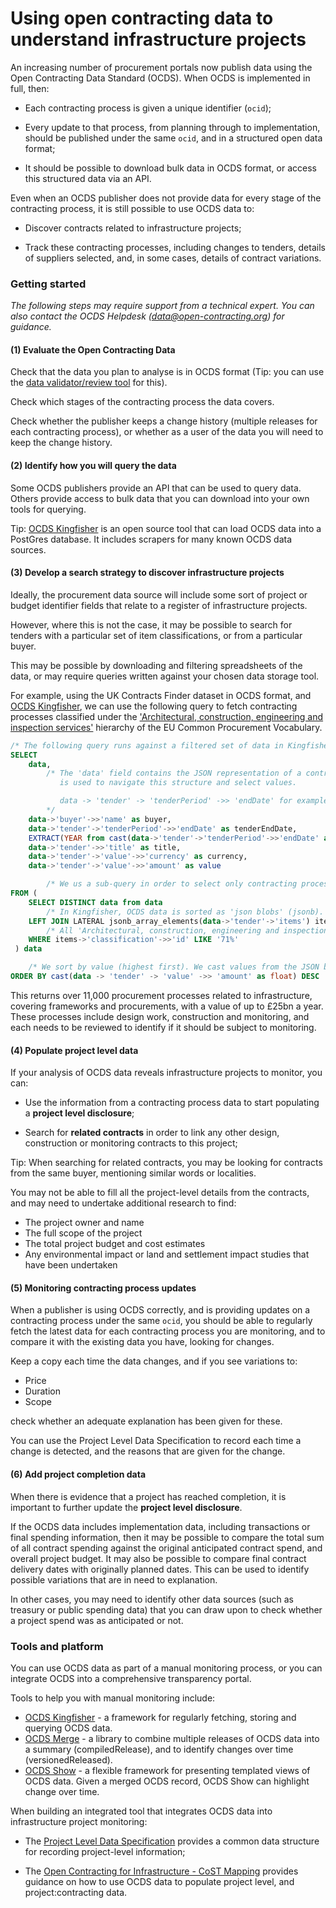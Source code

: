 # Using open contracting data to understand infrastructure projects

An increasing number of procurement portals now publish data using the Open Contracting Data Standard (OCDS). When OCDS is implemented in full, then:

* Each contracting process is given a unique identifier (`ocid`);

* Every update to that process, from planning through to implementation, should be published under the same `ocid`, and in a structured open data format;

* It should be possible to download bulk data in OCDS format, or access this structured data via an API.

Even when an OCDS publisher does not provide data for every stage of the contracting process, it is still possible to use OCDS data to:

* Discover contracts related to infrastructure projects;

* Track these contracting processes, including changes to tenders, details of suppliers selected, and, in some cases, details of contract variations.

### Getting started

*The following steps may require support from a technical expert. You can also contact the OCDS Helpdesk ([data@open-contracting.org](mailto:data@open-contracting.org)) for guidance.*

#### (1) Evaluate the Open Contracting Data

Check that the data you plan to analyse is in OCDS format (Tip: you can use the [data validator/review tool](http://standard.open-contacting.org/validator) for this).

Check which stages of the contracting process the data covers.

Check whether the publisher keeps a change history (multiple releases for each contracting process), or whether as a user of the data you will need to keep the change history.

#### (2) Identify how you will query the data

Some OCDS publishers provide an API that can be used to query data. Others provide access to bulk data that you can download into your own tools for querying.

Tip: [OCDS Kingfisher](https://github.com/open-contracting/kingfisher/) is an open source tool that can load OCDS data into a PostGres database. It includes scrapers for many known OCDS data sources.

#### (3) Develop a search strategy to discover infrastructure projects

Ideally, the procurement data source will include some sort of project or budget identifier fields that relate to a register of infrastructure projects.

However, where this is not the case, it may be possible to search for tenders with a particular set of item classifications, or from a particular buyer.

This may be possible by downloading and filtering spreadsheets of the data, or may require queries written against your chosen data storage tool.

For example, using the UK Contracts Finder dataset in OCDS format, and [OCDS Kingfisher](https://github.com/open-contracting/kingfisher/), we can use the following query to fetch contracting processes classified under the ['Architectural, construction, engineering and inspection services'](http://cpv.data.ac.uk/code-71000000.html) hierarchy of the EU Common Procurement Vocabulary.

```sql
/* The following query runs against a filtered set of data in Kingfisher */
SELECT
    data,
        /* The 'data' field contains the JSON representation of a contracting process. The data -> 'object' ->> 'value' syntax
           is used to navigate this structure and select values.

           data -> 'tender' -> 'tenderPeriod' ->> 'endDate' for example is analogous to the json path tender/tenderPeriod/endDate
        */
    data->'buyer'->>'name' as buyer,
    data->'tender'->'tenderPeriod'->>'endDate' as tenderEndDate,
    EXTRACT(YEAR from cast(data->'tender'->'tenderPeriod'->>'endDate' as timestamp)) as tenderYear,
    data->'tender'->>'title' as title,
    data->'tender'->'value'->>'currency' as currency,
    data->'tender'->'value'->>'amount' as value

        /* We us a sub-query in order to select only contracting processes where there is at least one tender/item with a particular classification */
FROM (
    SELECT DISTINCT data from data
        /* In Kingfisher, OCDS data is sorted as 'json blobs' (jsonb). The next line expands the items array into a table we can join against */
    LEFT JOIN LATERAL jsonb_array_elements(data->'tender'->'items') items on TRUE
        /* All 'Architectural, construction, engineering and inspection services' have CPV codes starting with 71 */
    WHERE items->'classification'->>'id' LIKE '71%'  
 ) data

    /* We sort by value (highest first). We cast values from the JSON before sorting. */
ORDER BY cast(data -> 'tender' -> 'value' ->> 'amount' as float) DESC
```

This returns over 11,000 procurement processes related to infrastructure, covering frameworks and procurements, with a value of up to £25bn a year. These processes include design work, construction and monitoring, and each needs to be reviewed to identify if it should be subject to monitoring.

#### (4) Populate project level data

If your analysis of OCDS data reveals infrastructure projects to monitor, you can:

* Use the information from a contracting process data to start populating a **project level disclosure**;

<!--TODO: ADD LINK TO READ MORE HERE ABOUT POPULATING PROJECT LEVEL DATA SCHEMA FROM OCDS RELEASES-->

* Search for **related contracts** in order to link any other design, construction or monitoring contracts to this project;

Tip: When searching for related contracts, you may be looking for contracts from the same buyer, mentioning similar words or localities.

You may not be able to fill all the project-level details from the contracts, and may need to undertake additional research to find:

* The project owner and name
* The full scope of the project
* The total project budget and cost estimates
* Any environmental impact or land and settlement impact studies that have been undertaken

#### (5) Monitoring contracting process updates

When a publisher is using OCDS correctly, and is providing updates on a contracting process under the same `ocid`, you should be able to regularly fetch the latest data for each contracting process you are monitoring, and to compare it with the existing data you have, looking for changes.

Keep a copy each time the data changes, and if you see variations to:

* Price
* Duration
* Scope

check whether an adequate explanation has been given for these.

You can use the Project Level Data Specification to record each time a change is detected, and the reasons that are given for the change.

#### (6) Add project completion data

When there is evidence that a project has reached completion, it is important to further update the **project level disclosure**.

If the OCDS data includes implementation data, including transactions or final spending information, then it may be possible to compare the total sum of all contract spending against the original anticipated contract spend, and overall project budget. It may also be possible to compare final contract delivery dates with originally planned dates. This can be used to identify possible variations that are in need to explanation.

In other cases, you may need to identify other data sources (such as treasury or public spending data) that you can draw upon to check whether a project spend was as anticipated or not.

### Tools and platform

You can use OCDS data as part of a manual monitoring process, or you can integrate OCDS into a comprehensive transparency portal.

Tools to help you with manual monitoring include:

* [OCDS Kingfisher](https://github.com/open-contracting/kingfisher/) - a framework for regularly fetching, storing and querying OCDS data.
* [OCDS Merge](https://github.com/open-contracting/ocds-merge) - a library to combine multiple releases of OCDS data into a summary (compiledRelease), and to identify changes over time (versionedReleased).
* [OCDS Show](https://github.com/open-contracting/ocds-show) - a flexible framework for presenting templated views of OCDS data. Given a merged OCDS record, OCDS Show can highlight change over time.

When building an integrated tool that integrates OCDS data into infrastructure project monitoring:

* The [Project Level Data Specification](../project/index.mc) provides a common data structure for recording project-level information;

* The [Open Contracting for Infrastructure - CoST Mapping](../cost/index.md) provides guidance on how to use OCDS data to populate project level, and project:contracting data. 
